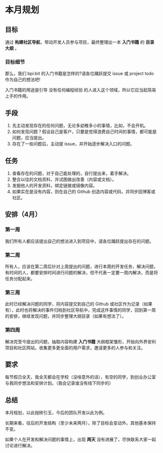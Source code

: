 # 本月规划

## 目标

通过 **构建社区导航**，带动开发人员参与项目，最终整理出一本 **入门书籍** 的 **目录大纲** 。

### 目标细节

那么，我们 bpi:bit 的入门书籍是怎样的?请各位踊跃提交 issue 或 project todo 作为自己的想法吧!

入门书籍的用途是引导 没有任何编程经验 的人进入这个领域，所以它应当起简易上手的作用。

## 手段

1. 先主动发现存在的任何问题，无论多幼稚多小的事情，比如，不会开机。
2. 如何发现问题？假设自己是客户，只要是觉得浪费自己时间的事情，都可能是问题，应当提出。
3. 存在了一些问题后，主动提 issue，并开始逐步解决入口的问题。

## 任务

1. 查看存在的问题，对于自己能处理的，自行提出来，着手解决。
2. 整合以往的文档资料，并试图做出改善（内容或文档）。
3. 发掘他人的开发资料，绑定链接或镜像内容。
4. 如果实在是没有内容，则在自己的 Github 创造内容或代码，并同步回博客或社区。

## 安排（4月）

### 第一周

我们所有人都应该提出自己的想法进入到项目中，请各位踊跃提出存在的问题。

### 第二周

所有人，应该在第二周后针对上周提出的问题，进行本周的开发任务，解决问题，有时间的人，都要安排时间进行问题的解决，但不代表一定要一周内解决，而是将任务分配起来。

### 第三周

此时已经解决问题的同学，将内容提交到自己的 Github 或社区作为记录（如果有），此时也将解决的事件归档到社区导航中，完成这件事情的同学，回到第一周的安排，继续发现问题，并同步整理大纲目录（如果有想法了）。

### 第四周

解决完至今提出的问题，抽取内容构建 **入门书籍** 大纲框架雏形，开始向外界安利项目和社区网站，收集更多更全面的用户需求，邀请更多的人参与和关注。

## 要求

每节假日全天，我全天都会在学校（没啥意外的话），有空的同学，到创业办公室与我同步想法和安排计划。（我会记录谁没有线下同步的）

## 总结

本月规划，以此抛砖引玉，今后的团队开发以此为例。

长期来看，往后的开发结构（至少未来两月），除了目标会变动外，其他基本保持不变。

如果个人在开发和解决问题的事情上，出现 **两天** 没有进展了，尽快联系大家一起讨论进行解决。

